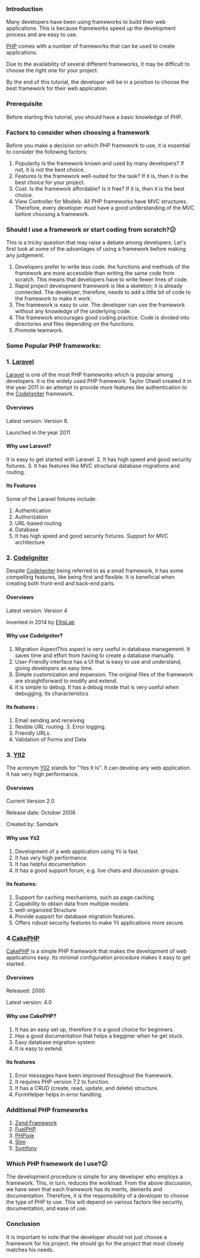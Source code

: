 ### Introduction
Many developers have been using frameworks to build their web applications. This is because frameworks speed up the development process and are easy to use.

[PHP](https://www.section.io/engineering-education/introduction-to-PHP/) comes with a number of frameworks that can be used to create applications.

Due to the availability of several different frameworks, it may be difficult to choose the right one for your project.

By the end of this tutorial, the developer will be in a position to choose the best framework for their web application.

### Prerequisite
Before starting this tutorial, you should have a basic knowledge of PHP.

### Factors to consider when choosing a framework
Before you make a decision on which PHP framework to use, it is essential to consider the following factors:
1. Popularity Is the framework known and used by many developers? If not, it is not the best choice.
2. Features Is the framework well-suited for the task? If it is, then it is the best choice for your project.
3. Cost. Is the framework affordable? Is it free? If it is, then it is the best choice.
4. View Controller for Models. All PHP frameworks have MVC structures. Therefore, every developer must have a good understanding of the MVC before choosing a framework. 

### Should I use a framework or start coding from scratch?😕
This is a tricky question that may raise a debate among developers. Let's first look at some of the advantages of using a framework before making any judgement.
1. Developers prefer to write less code. the functions and methods of the framework are more accessible than writing the same code from scratch. This means that developers have to write fewer lines of code.
2. Rapid project development framework is like a skeleton; it is already connected. The developer, therefore, needs to add a little bit of code to the framework to make it work.
3. The framework is easy to use. The developer can use the framework without any knowledge of the underlying code.
4. The framework encourages good coding practice. Code is divided into directories and files depending on the functions.
5. Promote teamwork.


 ### Some Popular PHP frameworks: 

### 1. [Laravel](https://github.com/laravel/laravel)  
[Laravel](https://laravel.com/) is one of the most PHP frameworks which is popular among developers.
It is the widely used PHP framework.
Taylor Otwell created it in the year 2011 in an attempt to provide more features like authentication to the [CodeIgniter](https://codeigniter.com/) framework.

#### Overviews
Latest version: Version 8. 

Launched in the year 2011

#### Why use Laravel?
It is easy to get started with Laravel.
2. It has high speed and good security fixtures.
3. It has features like MVC structural database migrations and routing. 

#### Its Features
Some of the Laravel fixtures include:
1. Authentication
2. Authorization
3. URL-based routing
4. Database
5. It has high speed and good security fixtures.
Support for MVC architecture 

### 2. [CodeIgniter](https://github.com/codeigniter4/CodeIgniter4)
Despite [CodeIgniter](https://codeigniter.com/) being referred to as a small framework, it has some compelling features, like being first and flexible. It is beneficial when creating both front-end and back-end parts.   

#### Overviews
Latest version: Version 4

Invented in 2014 by [EllisLab](https://ellislab.com/)

#### Why use CodeIgniter?
1. Migration AspectThis aspect is very useful in database management. It saves time and effort from having to create a database manually.
2. User-Friendly interface has a UI that is easy to use and understand, giving developers an easy time.
3. Simple customization and expansion. The original files of the framework are straightforward to modify and extend.
4. It is simple to debug. It has a debug mode that is very useful when debugging.
Its characteristics

#### Its features :
1. Email sending and receiving
2. flexible URL routing. 3. Error logging. 
4. Friendly URLs.
5. Validation of Forms and Data

### 3. [YII2](https://github.com/yiisoft/yii2)
The acronym [YII2](https://www.yiiframework.com) stands for "Yes It Is". It can develop any web application. It has very high performance.

#### Overviews
Current Version 2.0

Release date: October 2006

Created by: Samdark

#### Why use Yii2
1. Development of a web application using Yii is fast.
2. It has very high performance.
3. It has helpful documentation.
4. It has a good support forum, e.g. live chats and discussion groups.

#### Its features: 
1. Support for caching mechanisms, such as page caching
2. Capability to obtain data from multiple models
3. well-organized Structure
4. Provide support for database migration features.
5. Offers robust security features to make Yii applications more secure.

### 4.[CakePHP](https://github.com/cakephp/cakephp)
[CakePHP](https://cakephp.org/) is a simple PHP framework that makes the development of web applications easy. Its minimal configuration procedure makes it easy to get started.

#### Overviews
Released: 2000

Latest version: 4.0

#### Why use CakePHP? 
1. It has an easy set up, therefore it is a good choice for beginners.
2. Has a good documentation that helps a begginer when he get stuck.
3. Easy database migration system
4. It is easy to extend.

#### Its features
1. Error messages have been improved throughout the framework.
2. It requires PHP version 7.2 to function.
3. It has a CRUD (create, read, update, and delete) structure.
4. FormHelper helps in error handling.

### Additional PHP frameworks
1. [Zend Framework](github.com/zendframework/zendframework)
2. [FuelPHP](https://github.com/fuelphp/fuelphp)
3. [PHPixie](https://github.com/PHPixie/Framework)
4. [Slim](https://github.com/slimphp/Slim)
5. [Symfony](https://github.com/symfony/symfony)

### Which PHP framework do I use?😕
The development procedure is simple for any developer who employs a framework. This, in turn, reduces the workload. From the above discussion, we have seen that each framework has its merits, demerits and documentation. Therefore, it is the responsibility of a developer to choose the type of PHP to use.
This will depend on various factors like security, documentation, and ease of use.

### Conclusion
It is important to note that the developer should not just choose a framework for his project. He should go for the project that most closely matches his needs.